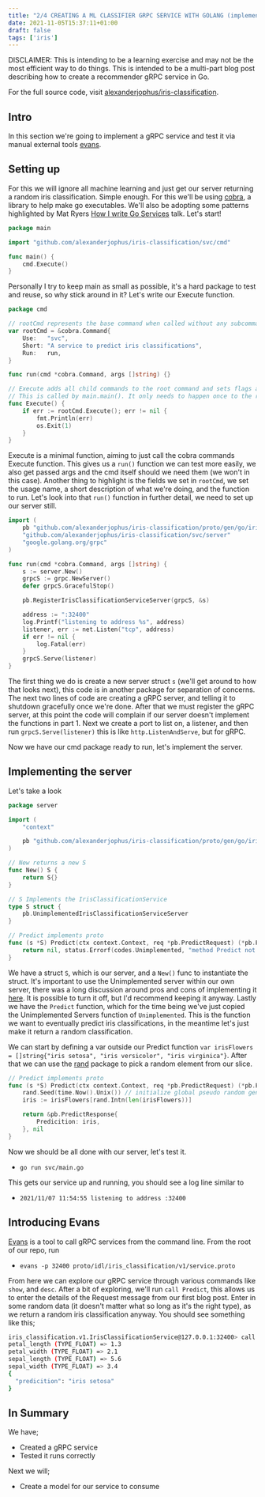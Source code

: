 ```yaml
---
title: "2/4 CREATING A ML CLASSIFIER GRPC SERVICE WITH GOLANG (implementing a server)"
date: 2021-11-05T15:37:11+01:00
draft: false
tags: ['iris']
---
```


DISCLAIMER: This is intending to be a learning exercise and may not be the most efficient way to do things. This is intended to be a multi-part blog post describing how to create a recommender gRPC service in Go.

For the full source code, visit [alexanderjophus/iris-classification](https://github.com/alexanderjophus/iris-classification).

## Intro

In this section we're going to implement a gRPC service and test it via manual external tools [evans](https://github.com/ktr0731/evans).

## Setting up

For this we will ignore all machine learning and just get our server returning a random iris classification.
Simple enough.
For this we'll be using [cobra](https://github.com/spf13/cobra), a library to help make go executables.
We'll also be adopting some patterns highlighted by Mat Ryers [How I write Go Services](https://www.youtube.com/watch?v=rWBSMsLG8po) talk.
Let's start!

```go
package main

import "github.com/alexanderjophus/iris-classification/svc/cmd"

func main() {
	cmd.Execute()
}
```

Personally I try to keep main as small as possible, it's a hard package to test and reuse, so why stick around in it?
Let's write our Execute function.

```go
package cmd

// rootCmd represents the base command when called without any subcommands
var rootCmd = &cobra.Command{
	Use:   "svc",
	Short: "A service to predict iris classifications",
	Run:   run,
}

func run(cmd *cobra.Command, args []string) {}

// Execute adds all child commands to the root command and sets flags appropriately.
// This is called by main.main(). It only needs to happen once to the rootCmd.
func Execute() {
	if err := rootCmd.Execute(); err != nil {
		fmt.Println(err)
		os.Exit(1)
	}
}
```

Execute is a minimal function, aiming to just call the cobra commands Execute function.
This gives us a `run()` function we can test more easily, we also get passed args and the cmd itself should we need them (we won't in this case).
Another thing to highlight is the fields we set in `rootCmd`, we set the usage name, a short description of what we're doing, and the function to run.
Let's look into that `run()` function in further detail, we need to set up our server still.

```go
import (
	pb "github.com/alexanderjophus/iris-classification/proto/gen/go/iris_classification/v1"
	"github.com/alexanderjophus/iris-classification/svc/server"
	"google.golang.org/grpc"
)

func run(cmd *cobra.Command, args []string) {
	s := server.New()
	grpcS := grpc.NewServer()
	defer grpcS.GracefulStop()

	pb.RegisterIrisClassificationServiceServer(grpcS, &s)

	address := ":32400"
	log.Printf("listening to address %s", address)
	listener, err := net.Listen("tcp", address)
	if err != nil {
		log.Fatal(err)
	}
	grpcS.Serve(listener)
}
```

The first thing we do is create a new server struct `s` (we'll get around to how that looks next), this code is in another package for separation of concerns.
The next two lines of code are creating a gRPC server, and telling it to shutdown gracefully once we're done.
After that we must register the gRPC server, at this point the code will complain if our server doesn't implement the functions in part 1.
Next we create a port to list on, a listener, and then run `grpcS.Serve(listener)` this is like `http.ListenAndServe`, but for gRPC.

Now we have our cmd package ready to run, let's implement the server.

## Implementing the server

Let's take a look

```go
package server

import (
	"context"

	pb "github.com/alexanderjophus/iris-classification/proto/gen/go/iris_classification/v1"
)

// New returns a new S
func New() S {
	return S{}
}

// S Implements the IrisClassificationService
type S struct {
	pb.UnimplementedIrisClassificationServiceServer
}

// Predict implements proto
func (s *S) Predict(ctx context.Context, req *pb.PredictRequest) (*pb.PredictResponse, error) {
	return nil, status.Errorf(codes.Unimplemented, "method Predict not implemented")
}

```

We have a struct `S`, which is our server, and a `New()` func to instantiate the struct. 
It's important to use the Unimplemented server within our own server, there was a long discussion around pros and cons of implementing it [here](https://github.com/grpc/grpc-go/issues/3669).
It is possible to turn it off, but I'd recommend keeping it anyway.
Lastly we have the `Predict` function, which for the time being we've just copied the Unimplemented Servers function of `Unimplemented`.
This is the function we want to eventually predict iris classifications, in the meantime let's just make it return a random classification.

We can start by defining a var outside our Predict function `var irisFlowers = []string{"iris setosa", "iris versicolor", "iris virginica"}`.
After that we can use the [rand](https://pkg.go.dev/math/rand) package to pick a random element from our slice.

```go
// Predict implements proto
func (s *S) Predict(ctx context.Context, req *pb.PredictRequest) (*pb.PredictResponse, error) {
	rand.Seed(time.Now().Unix()) // initialize global pseudo random generator
	iris := irisFlowers[rand.Intn(len(irisFlowers))]

	return &pb.PredictResponse{
		Predicition: iris,
	}, nil
}
```

Now we should be all done with our server, let's test it.
- `go run svc/main.go`

This gets our service up and running, you should see a log line similar to
- `2021/11/07 11:54:55 listening to address :32400`

## Introducing Evans

[Evans](https://github.com/ktr0731/evans) is a tool to call gRPC services from the command line.
From the root of our repo, run 
- `evans -p 32400 proto/idl/iris_classification/v1/service.proto`

From here we can explore our gRPC service through various commands like `show`, and `desc`. 
After a bit of exploring, we'll run `call Predict`, this allows us to enter the details of the Request message from our first blog post.
Enter in some random data (it doesn't matter what so long as it's the right type), as we return a random iris classification anyway.
You should see something like this;

```sh
iris_classification.v1.IrisClassificationService@127.0.0.1:32400> call Predict
petal_length (TYPE_FLOAT) => 1.3
petal_width (TYPE_FLOAT) => 2.1
sepal_length (TYPE_FLOAT) => 5.6
sepal_width (TYPE_FLOAT) => 3.4
{
  "predicition": "iris setosa"
}
```

## In Summary
We have;

- Created a gRPC service
- Tested it runs correctly

Next we will;
- Create a model for our service to consume
